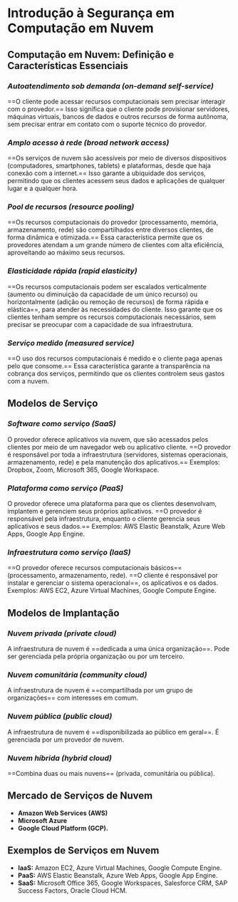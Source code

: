 # **Introdução à Segurança em Computação em Nuvem**

## Computação em Nuvem: Definição e Características Essenciais

### *Autoatendimento sob demanda (on-demand self-service)*
==O cliente pode acessar recursos computacionais sem precisar interagir com o provedor.== Isso significa que o cliente pode provisionar servidores, máquinas virtuais, bancos de dados e outros recursos de forma autônoma, sem precisar entrar em contato com o suporte técnico do provedor.

### *Amplo acesso à rede (broad network access)*
==Os serviços de nuvem são acessíveis por meio de diversos dispositivos (computadores, smartphones, tablets) e plataformas, desde que haja conexão com a internet.== Isso garante a ubiquidade dos serviços, permitindo que os clientes acessem seus dados e aplicações de qualquer lugar e a qualquer hora.

### *Pool de recursos (resource pooling)*
==Os recursos computacionais do provedor (processamento, memória, armazenamento, rede) são compartilhados entre diversos clientes, de forma dinâmica e otimizada.== Essa característica permite que os provedores atendam a um grande número de clientes com alta eficiência, aproveitando ao máximo seus recursos.

### *Elasticidade rápida (rapid elasticity)*
==Os recursos computacionais podem ser escalados verticalmente (aumento ou diminuição da capacidade de um único recurso) ou horizontalmente (adição ou remoção de recursos) de forma rápida e elástica==, para atender às necessidades do cliente. Isso garante que os clientes tenham sempre os recursos computacionais necessários, sem precisar se preocupar com a capacidade de sua infraestrutura.

### *Serviço medido (measured service)*
==O uso dos recursos computacionais é medido e o cliente paga apenas pelo que consome.== Essa característica garante a transparência na cobrança dos serviços, permitindo que os clientes controlem seus gastos com a nuvem.

## Modelos de Serviço

### *Software como serviço (SaaS)*
O provedor oferece aplicativos via nuvem, que são acessados pelos clientes por meio de um navegador web ou aplicativo cliente. ==O provedor é responsável por toda a infraestrutura (servidores, sistemas operacionais, armazenamento, rede) e pela manutenção dos aplicativos.== Exemplos: Dropbox, Zoom, Microsoft 365, Google Workspace.

### *Plataforma como serviço (PaaS)*
O provedor oferece uma plataforma para que os clientes desenvolvam, implantem e gerenciem seus próprios aplicativos. ==O provedor é responsável pela infraestrutura, enquanto o cliente gerencia seus aplicativos e seus dados.== Exemplos: AWS Elastic Beanstalk, Azure Web Apps, Google App Engine.

### *Infraestrutura como serviço (IaaS)*
==O provedor oferece recursos computacionais básicos== (processamento, armazenamento, rede). ==O cliente é responsável por instalar e gerenciar o sistema operacional==, os aplicativos e os dados. Exemplos: AWS EC2, Azure Virtual Machines, Google Compute Engine.

## Modelos de Implantação

### *Nuvem privada (private cloud)*
A infraestrutura de nuvem é ==dedicada a uma única organização==. Pode ser gerenciada pela própria organização ou por um terceiro.

### *Nuvem comunitária (community cloud)*
A infraestrutura de nuvem é ==compartilhada por um grupo de organizações== com interesses em comum.

### *Nuvem pública (public cloud)*
A infraestrutura de nuvem é ==disponibilizada ao público em geral==. É gerenciada por um provedor de nuvem.

### *Nuvem híbrida (hybrid cloud)*
==Combina duas ou mais nuvens== (privada, comunitária ou pública).

## Mercado de Serviços de Nuvem

- **Amazon Web Services (AWS)**
- **Microsoft Azure**
- **Google Cloud Platform (GCP).**

## Exemplos de Serviços em Nuvem

- **IaaS:** Amazon EC2, Azure Virtual Machines, Google Compute Engine.
- **PaaS:** AWS Elastic Beanstalk, Azure Web Apps, Google App Engine.
- **SaaS:** Microsoft Office 365, Google Workspaces, Salesforce CRM, SAP Success Factors, Oracle Cloud HCM.